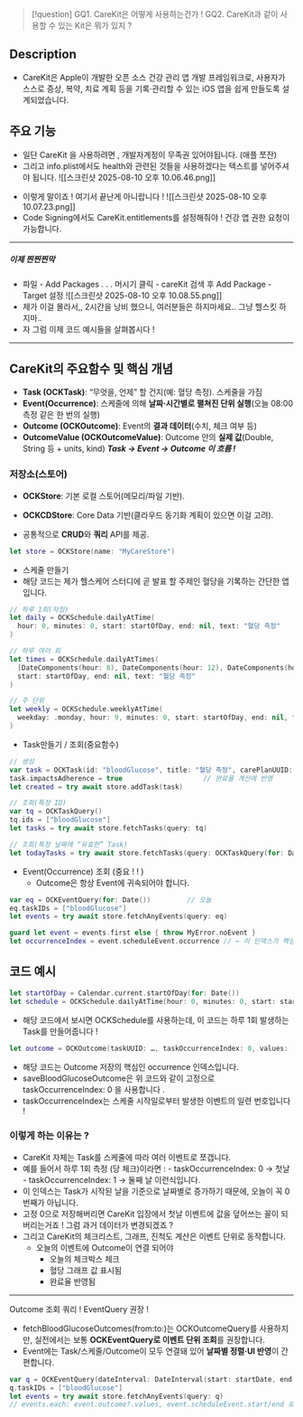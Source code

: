 >[!question]
>GQ1. CareKit은 어떻게 사용하는건가 !
>GQ2. CareKit과 같이 사용할 수 있는 Kit은 뭐가 있지 ? 

## Description
- CareKit은 Apple이 개발한 오픈 소스 건강 관리 앱 개발 프레임워크로, 사용자가 스스로 증상, 복약, 치료 계획 등을 기록·관리할 수 있는 iOS 앱을 쉽게 만들도록 설계되었습니다.
## 주요 기능
+ 일단 CareKit 을 사용하려면 , 개발자계정이 무족권 있어야됩니다. (애플 쪼잔)
+ 그리고 info.plist에서도 health와 관련된 것들을 사용하겠다는 텍스트를 넣어주셔야 됩니다. 
![[스크린샷 2025-08-10 오후 10.06.46.png]]
- 이렇게 말이죠 ! 여기서 끝난게 아니랍니다 ! 
![[스크린샷 2025-08-10 오후 10.07.23.png]]
- Code Signing에서도 CareKit.entitlements를 설정해줘야 ! 건강 앱 권한 요청이 가능합니다.

---
##### 이제 찐찐찐막
- 파일 - Add Packages . . .  머시기 클릭 - careKit 검색 후 Add Package -  Target 설정
![[스크린샷 2025-08-10 오후 10.08.55.png]]
- 제가 이걸 몰라서,, 2시간을 낭비 했으니, 여러분들은 하지마세요.. 그냥 헬스킷 하지마..
- 자 그럼 이제 코드 예시들을 살펴봅시다 ! 
---
## CareKit의 주요함수 및 핵심 개념 
-  **Task (OCKTask)**: “무엇을, 언제” 할 건지(예: 혈당 측정). 스케줄을 가짐
- **Event(Occurrence)**: 스케줄에 의해 **날짜·시간별로 펼쳐진 단위 실행**(오늘 08:00 측정 같은 한 번의 실행)
-  **Outcome (OCKOutcome)**: Event의 **결과 데이터**(수치, 체크 여부 등)
-  **OutcomeValue (OCKOutcomeValue)**: Outcome 안의 **실제 값**(Double, String 등 + units, kind)
***Task -> Event -> Outcome 이 흐름 !***

### 저장소(스토어)
- **OCKStore**: 기본 로컬 스토어(메모리/파일 기반).
    
- **OCKCDStore**: Core Data 기반(클라우드 동기화 계획이 있으면 이걸 고려).
    
- 공통적으로 **CRUD**와 **쿼리** API를 제공.
```swift
let store = OCKStore(name: "MyCareStore")
```
- 스케줄 만들기
- 해당 코드는 제가 헬스케어 스터디에 곧 발표 할 주제인 혈당을 기록하는 간단한 앱입니다.
```swift
// 하루 1회(자정)
let daily = OCKSchedule.dailyAtTime(
  hour: 0, minutes: 0, start: startOfDay, end: nil, text: "혈당 측정"
)

// 하루 여러 회
let times = OCKSchedule.dailyAtTimes(
  [DateComponents(hour: 8), DateComponents(hour: 12), DateComponents(hour: 18)],
  start: startOfDay, end: nil, text: "혈당 측정"
)

// 주 단위
let weekly = OCKSchedule.weeklyAtTime(
  weekday: .monday, hour: 9, minutes: 0, start: startOfDay, end: nil, text: "주간 점검"
)
```
- Task만들기 / 조회(중요함수)
```swift
// 생성
var task = OCKTask(id: "bloodGlucose", title: "혈당 측정", carePlanUUID: nil, schedule: daily)
task.impactsAdherence = true                    // 완료율 계산에 반영
let created = try await store.addTask(task)

// 조회(특정 ID)
var tq = OCKTaskQuery()
tq.ids = ["bloodGlucose"]
let tasks = try await store.fetchTasks(query: tq)

// 조회(특정 날짜에 “유효한” Task)
let todayTasks = try await store.fetchTasks(query: OCKTaskQuery(for: Date()))

```
- Event(Occurrence) 조회 (중요 ! ! )
	- Outcome은 항상 Event에 귀속되어야 합니다.
```swift
var eq = OCKEventQuery(for: Date())         // 오늘
eq.taskIDs = ["bloodGlucose"]
let events = try await store.fetchAnyEvents(query: eq)

guard let event = events.first else { throw MyError.noEvent }
let occurrenceIndex = event.scheduleEvent.occurrence // ← 이 인덱스가 핵심!
```

## 코드 예시
```swift
let startOfDay = Calendar.current.startOfDay(for: Date())
let schedule = OCKSchedule.dailyAtTime(hour: 0, minutes: 0, start: startOfDay, end: nil, text: "혈당을 기록하세요")
```
- 해당 코드에서 보시면 OCKSchedule를 사용하는데, 이 코드는 하루 1회 발생하는 Task를 만들어줍니다 ! 
```swift
let outcome = OCKOutcome(taskUUID: …, taskOccurrenceIndex: 0, values: [outcomeValue])
```
- 해당 코드는 Outcome 저장의 핵심인 occurrence 인덱스입니다.
- saveBloodGlucoseOutcome은 위 코드와 같이 고정으로 taskOccurrenceIndex: 0 을 사용합니다 . 
- taskOccurrenceIndex는 스케줄 시작일로부터 발생한 이벤트의 일련 번호입니다 ! 
### 이렇게 하는 이유는 ? 
- CareKit 자체는 Task를 스케줄에 따라 여러 이벤트로 쪼갭니다.
- 예를 들어서 하루 1회 측정 (당 체크)이라면 : -  taskOccurrenceIndex: 0 → 첫날 - taskOccurrenceIndex: 1 → 둘째 날 이런식입니다.
- 이 인덱스는 Task가 시작된 날을 기준으로 날짜별로 증가하기 때문에, 오늘이 꼭 0번째가 아닙니다.
- 고정 0으로 저장해버리면 CareKit 입장에서 첫날 이벤트에 값을 덮어쓰는 꼴이 되버리는거죠 !  그럼 과거 데이터가 변경되겠죠 ? 
- 그리고 CareKit의 체크리스트, 그래프, 진척도 계산은 이벤트 단위로 동작합니다.
	- 오늘의 이벤트에 Outcome이 연결 되어야 
		- 오늘의 체크박스 체크
		- 혈당 그래프 값 표시됨
		- 완료율 반영됨 
----
Outcome 조회 쿼리 ! EventQuery 권장 ! 
- fetchBloodGlucoseOutcomes(from:to:)는 OCKOutcomeQuery를 사용하지만, 실전에서는 보통 **OCKEventQuery로 이벤트 단위 조회**를 권장합니다.
- Event에는 Task/스케줄/Outcome이 모두 연결돼 있어 **날짜별 정렬·UI 반영**이 간편합니다.
```swift
var q = OCKEventQuery(dateInterval: DateInterval(start: startDate, end: endDate))
q.taskIDs = ["bloodGlucose"]
let events = try await store.fetchAnyEvents(query: q)
// events.each: event.outcome?.values, event.scheduleEvent.start/end 로 화면 표시
```
